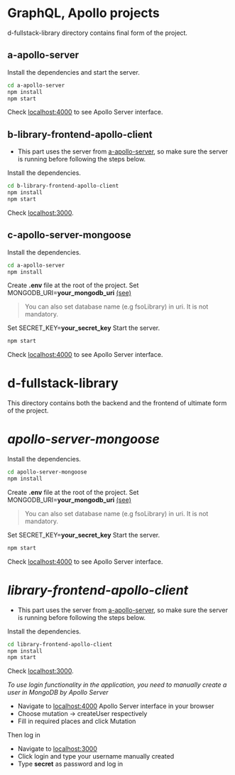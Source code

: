 # GraphQL, Apollo projects

d-fullstack-library directory contains final form of the project.

## a-apollo-server
Install the dependencies and start the server.
```sh
cd a-apollo-server
npm install
npm start
```
Check [localhost:4000](http://localhost:4000/) to see Apollo Server interface.

## b-library-frontend-apollo-client
- This part uses the server from [a-apollo-server](#a-apollo-server), so make sure the server is running before following the steps below.

Install the dependencies.
```sh
cd b-library-frontend-apollo-client
npm install
npm start
```
Check [localhost:3000](http://localhost:3000/).

## c-apollo-server-mongoose
Install the dependencies.
```sh
cd a-apollo-server
npm install
```
Create **.env** file at the root of the project.
Set MONGODB_URI=**your_mongodb_uri** [(see)](https://www.mongodb.com/docs/guides/atlas/connection-string/)
> You can also set database name (e.g fsoLibrary) in uri. It is not mandatory.

Set SECRET_KEY=**your_secret_key**
Start the server.
```sh
npm start
```
Check [localhost:4000](http://localhost:4000/) to see Apollo Server interface.

# d-fullstack-library
This directory contains both the backend and the frontend of ultimate form of the project.
# _apollo-server-mongoose_

Install the dependencies.
```sh
cd apollo-server-mongoose
npm install
```
Create **.env** file at the root of the project.
Set MONGODB_URI=**your_mongodb_uri** [(see)](https://www.mongodb.com/docs/guides/atlas/connection-string/)
> You can also set database name (e.g fsoLibrary) in uri. It is not mandatory.

Set SECRET_KEY=**your_secret_key**
Start the server.
```sh
npm start
```
Check [localhost:4000](http://localhost:4000/) to see Apollo Server interface.
# _library-frontend-apollo-client_
- This part uses the server from [a-apollo-server](#apollo-server-mongoose), so make sure the server is running before following the steps below.

Install the dependencies.
```sh
cd library-frontend-apollo-client
npm install
npm start
```
Check [localhost:3000](http://localhost:3000/).

_To use login functionality in the application, you need to manually create a user in MongoDB by Apollo Server_
- Navigate to [localhost:4000](http://localhost:4000/) Apollo Server interface in your browser
- Choose mutation -> createUser respectively
- Fill in required places and click Mutation

Then log in 
- Navigate to [localhost:3000](http://localhost:3000/)
- Click login and type your username manually created
- Type **secret** as password and log in
